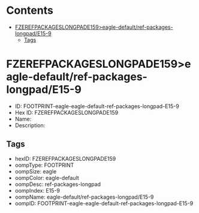 



Contents
========

* [FZEREFPACKAGESLONGPADE159>eagle-default/ref-packages-longpad/E15-9](#fzerefpackageslongpade159eagle-defaultref-packages-longpade15-9)
	* [Tags](#tags)

# FZEREFPACKAGESLONGPADE159>eagle-default/ref-packages-longpad/E15-9

- ID: FOOTPRINT-eagle-eagle-default-ref-packages-longpad-E15-9
- Hex ID: FZEREFPACKAGESLONGPADE159
- Name: 
- Description: 

## Tags

- hexID: FZEREFPACKAGESLONGPADE159
- oompType: FOOTPRINT
- oompSize: eagle
- oompColor: eagle-default
- oompDesc: ref-packages-longpad
- oompIndex: E15-9
- oompName: eagle-default/ref-packages-longpad/E15-9
- oompID: FOOTPRINT-eagle-eagle-default-ref-packages-longpad-E15-9
